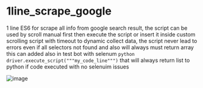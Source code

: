 # 1line_scrape_google
1 line ES6 for scrape all info from google search result, the script can be used by scroll manual first then execute the script or insert it inside custom scrolling script with timeout to dynamic collect data, the script never lead to errors even if all selectors not found and also will always must return array this can added also in test bot with selenum ```python driver.execute_script("""my_code_line""")``` that will always return list to python if code executed with no selenuim issues

![image](https://github.com/MahmoudHegazi/1line_scrape_google/assets/55125302/d76862a6-c163-4144-84ef-c76e99b8938e)
